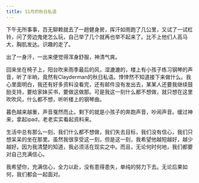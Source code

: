 ```yaml
---
title: 11月的秋日私语
---
```


下午无所事事，百无聊赖就去了一趟健身房，挥汗如雨跑了几公里，又试了一试杠铃，问了旁边鬼佬怎么玩，自己举了几个就再也举不起来了。比不上他们人高马大，胸肌发达。识趣的走了。

出了一身汗，一出来便觉得浑身舒服，神清气爽。

回来坐在椅子上，阳台吹来雨季最后的风，湿漉漉的，楼上有小孩子练习钢琴的声音，听了半晌，竟然有Clayderman的秋日私语。悻悻然不知道接下来做什么。我心里面明白，我还有好多资料没看完，还有邮件没有发出去，某某人还要我继续鼓励支持，要给家妹买书，要做这做那。可是我这一刻什么都不想做，就只想在这里吹吹风，什么都不想，听听楼上的钢琴曲。

暮色越来越重，声音戛然而止。剩下的就是小孩子的奔跑声音，吵闹声音。缓过神来，拿起ipad，老老实实看起资料来。

生活中总有那么一刻，我们什么都不想做，我们失去目标，我们没有信心，我们只想呆呆的坐在那里。虽然我很享受这一刻，但是这一刻，我希望他越短越好，越少越好。因为我清楚的知道，我必须活在现实之中。而且，无论何时何地，我们都要对自己充满信心。

我希望你，充满信心，全力以赴，没有患得患失，单纯的努力下去。无论后果如何，我们都会一起面对。
